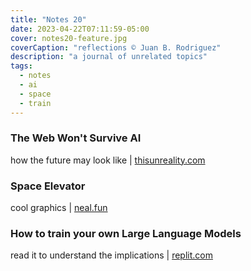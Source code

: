 ```yaml
---
title: "Notes 20"
date: 2023-04-22T07:11:59-05:00
cover: notes20-feature.jpg
coverCaption: "reflections © Juan B. Rodriguez"
description: "a journal of unrelated topics"
tags:
  - notes
  - ai
  - space
  - train
---
```


### The Web Won't Survive AI

how the future may look like | [thisunreality.com](https://www.thisunreality.com/p/the-web-versus-ai?ref=emergentmind)

### Space Elevator

cool graphics | [neal.fun](https://neal.fun/space-elevator/)

### How to train your own Large Language Models

read it to understand the implications | [replit.com](https://blog.replit.com/llm-training?ck_subscriber_id=887773689)
